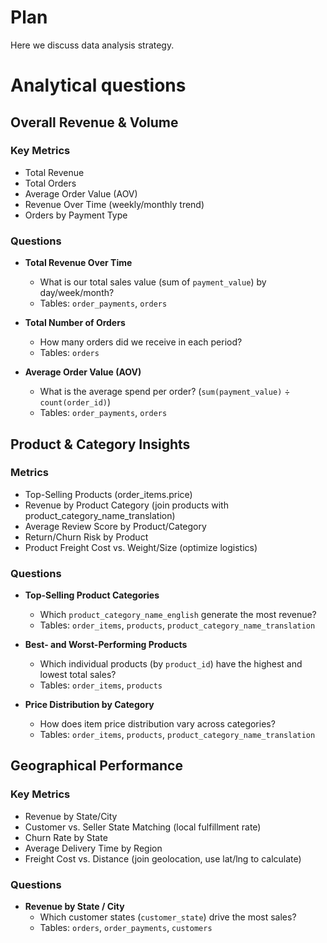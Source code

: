 
# Plan

Here we discuss data analysis strategy.

# Analytical questions

## Overall Revenue & Volume

### Key Metrics 

- Total Revenue 
- Total Orders 
- Average Order Value (AOV)
- Revenue Over Time (weekly/monthly trend)
- Orders by Payment Type


### Questions

- **Total Revenue Over Time**  
    - What is our total sales value (sum of `payment_value`) by day/week/month?  
    - Tables: `order_payments`, `orders`

- **Total Number of Orders**  
    - How many orders did we receive in each period?  
    - Tables: `orders`

- **Average Order Value (AOV)**  
    - What is the average spend per order? (`sum(payment_value)` ÷ `count(order_id)`)  
    - Tables: `order_payments`, `orders`


## Product & Category Insights

### Metrics

- Top-Selling Products (order_items.price)
- Revenue by Product Category (join products with product_category_name_translation)
- Average Review Score by Product/Category
- Return/Churn Risk by Product
- Product Freight Cost vs. Weight/Size (optimize logistics)

### Questions

- **Top-Selling Product Categories**  
    - Which `product_category_name_english` generate the most revenue?  
    - Tables: `order_items`, `products`, `product_category_name_translation`

- **Best- and Worst-Performing Products**  
    - Which individual products (by `product_id`) have the highest and lowest total sales?  
    - Tables: `order_items`, `products`

- **Price Distribution by Category**  
    - How does item price distribution vary across categories?  
    - Tables: `order_items`, `products`, `product_category_name_translation`

## Geographical Performance

### Key Metrics

- Revenue by State/City
- Customer vs. Seller State Matching (local fulfillment rate)
- Churn Rate by State
- Average Delivery Time by Region
- Freight Cost vs. Distance (join geolocation, use lat/lng to calculate)

### Questions

- **Revenue by State / City**  
    - Which customer states (`customer_state`) drive the most sales?  
    - Tables: `orders`, `order_payments`, `customers`

